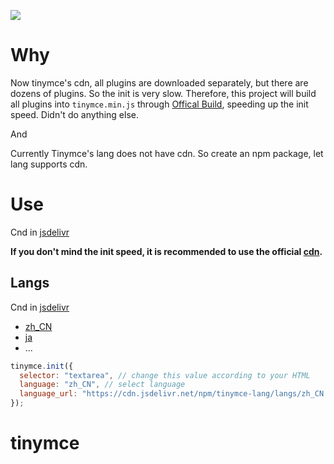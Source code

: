 [![](https://data.jsdelivr.com/v1/package/npm/tinymce-all-in-one/badge)](https://www.jsdelivr.com/package/npm/tinymce-all-in-one)

# Why

Now tinymce's cdn, all plugins are downloaded separately, but there are dozens of plugins. So the init is very slow. Therefore, this project will build all plugins into `tinymce.min.js` through [Offical Build](https://www.tiny.cloud/get-tiny/custom-builds/), speeding up the init speed. Didn't do anything else.

And

Currently Tinymce's lang does not have cdn. So create an npm package, let lang supports cdn.

# Use

Cnd in [jsdelivr](https://www.jsdelivr.com/package/npm/tinymce-all-in-one)

**If you don't mind the init speed, it is recommended to use the official [cdn](https://www.jsdelivr.com/package/npm/tinymce).**

## Langs

Cnd in [jsdelivr](https://www.jsdelivr.com/package/npm/tinymce-lang?path=langs)

- [zh_CN](https://cdn.jsdelivr.net/npm/tinymce-lang/langs/zh_CN.js)
- [ja](https://cdn.jsdelivr.net/npm/tinymce-lang/langs/ja.js)
- ...

```js
tinymce.init({
  selector: "textarea", // change this value according to your HTML
  language: "zh_CN", // select language
  language_url: "https://cdn.jsdelivr.net/npm/tinymce-lang/langs/zh_CN.js" // site absolute URL
});
```
# tinymce
